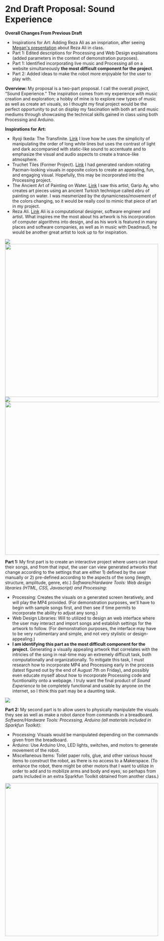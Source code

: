 # 2nd Draft Proposal: Sound Experience

**Overall Changes From Previous Draft**
- Inspirations for Art: Adding Reza Ali as an inspriation, after seeing [Megan's presentation](https://docs.google.com/presentation/d/1nMK23bF0SbIPO7mAfqlUKXqwxKJc16b8IlMIqiGY7CE/edit#slide=id.g8ef4d00c0a_0_2) about Reza Ali in class.
- Part 1: Edited descriptions for Processing and Web Design explainations (added parameters in the context of demonstration purposes).
- Part 1: Identified incorporating live music and Processing all on a website simultaneously **the most difficult component for the project**.
- Part 2: Added ideas to make the robot more enjoyable for the user to play with.

**Overview:** 
My proposal is a two-part proposal.  I call the overall project, “Sound Experience.” The inspiration comes from my experience with music creation and exploration; a hobby of mine is to explore new types of music as well as create art visuals, so I thought my final project would be the perfect opportunity to put on display my fascination with both art and music mediums through showcasing the technical skills gained in class using both Processing and Arduino.
 
**Inspirations for Art:**
- Ryoji Ikeda: The Transfinite. [Link](https://www.youtube.com/watch?v=omDK2Cm2mwo)  I love how he uses the simplicity of manipulating the order of long white lines but uses the contrast of light and dark accompanied with static-like sound to accentuate and to emphasize the visual and audio aspects to create a trance-like atmosphere. 
- Truchet Tiles (Former Project). [Link](https://github.com/joshsanchez98/CreativeProgrammingAndElectronics/tree/master/July_13) I had generated random rotating Pacman-looking visuals in opposite colors to create an appealing, fun, and engaging visual.  Hopefully, this may be incorporated into the Processing project.
- The Ancient Art of Painting on Water. [Link](https://www.youtube.com/watch?v=jeGqnicNS2A) I saw this artist, Garip Ay, who creates art pieces using an ancient Turkish technique called *ebru* of painting on water.  I was mesmerized by the dynamicness/movement of the colors changing, so it would be really cool to mimic that piece of art in my project.
- Reza Ali.  [Link](https://www.syedrezaali.com/) Ali is a computational designer, software engineer and artist. What inspires me the most about his artwork is his incorporation of computer algorithms into design, and as his work is featured in many places and software companies, as well as in music with Deadmau5, he would be another great artist to look up to for inspiration.

<img src = 'https://github.com/joshsanchez98/CreativeProgrammingAndElectronics/blob/master/Aug_3_Final_Project/image_1.gif'> 
<img src = 'https://github.com/joshsanchez98/CreativeProgrammingAndElectronics/blob/master/July_13/my_image.png' width = 500 height = 500>
<img src = 'https://github.com/joshsanchez98/CreativeProgrammingAndElectronics/blob/master/Aug_3_Final_Project/image_3.gif'>
<img src = 'https://github.com/joshsanchez98/CreativeProgrammingAndElectronics/blob/master/Aug_5_Final_Project/image_6.png' width = 600 height = 500>
 
**Part 1:** 
My first part is to create an interactive project where users can input their songs, and from that input, the user can view generated artworks that change according to the settings that are either 1) defined by the user manually or 2) pre-defined according to the aspects of the song (length, structure, amplitude, genre, etc.) 
*Software/Hardware Tools: Web design libraries (HTML, CSS, Javascript) and Processing*: 
- Processing: Creates the visuals on a generated screen iteratively, and will play the MP4 provided.  (For demonstration purposes, we'll have to begin with sample songs first, and then see if time permits to incorporate the ability to adjust any song.)  
- Web Design Libraries: Will to utilized to design an web interface where the user may interact and import songs and establish settings for the artwork to follow.  (For demonstration purposes, the interface may have to be very rudimentary and simple, and not very stylistic or design-appealing.) 
- **I am identifying this part as the most difficult component for the project.** Generating a visually appealing artwork that correlates with the intricies of the song in real-time may an extremely difficult task, both computationally and organizationally.  To mitigate this task, I must research how to incorporate MP4 and Processing early in the process (latest figured out by the end of August 7th on Friday), and possibly even educate myself about how to incorporate Processing code and fucntionality onto a webpage. I truly want the final product of *Sound Experience* to be completely functional and usable by anyone on the internet, so I think this part may be a daunting task.

<img src = 'https://github.com/joshsanchez98/CreativeProgrammingAndElectronics/blob/master/Aug_3_Final_Project/image_4.jpg'> 
 
**Part 2:** 
My second part is to allow users to physically manipulate the visuals they see as well as make a robot dance from commands in a breadboard. 
*Software/Hardware Tools: Processing, Arduino (all materials included in Sparkfun Toolkit)*:
- Processing: Visuals would be manipulated depending on the commands given from the breadboard.
- Arduino: Use Arduino Uno, LED lights, switches, and motors to generate movement of the robot.
- Miscellaneous Items: Toilet paper rolls, glue, and other various house items to construct the robot, as there is no access to a Makerspace.  (To enhance the robot, there might be other motors that I want to utilize in order to add and to mobilize arms and body and eyes, so perhaps from parts included in an extra Sparkfun Toolkit obtained from another class.)

<img src = 'https://github.com/joshsanchez98/CreativeProgrammingAndElectronics/blob/master/Aug_3_Final_Project/image_5.jpeg' width = 500 height = 500> 
